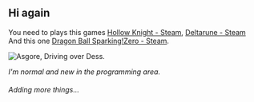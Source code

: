 ## Hi again

You need to plays this games [Hollow Knight - Steam](https://store.steampowered.com/app/367520/Hollow_Knight/),
[Deltarune - Steam](https://store.steampowered.com/app/1671210/DELTARUNE)
And this one [Dragon Ball Sparking!Zero - Steam](https://store.steampowered.com/app/1790600/DRAGON_BALL_Sparking_ZERO/).

![Asgore, Driving over Dess.](https://i.redd.it/77j1lntpcjbf1.gif)

*I'm normal and new in the programming area.*
###### Adding more things...

<!--
**ShiffyOFC/ShiffyOFC** is a ✨ _special_ ✨ repository because its `README.md` (this file) appears on your GitHub profile.

Here are some ideas to get you started:

- 🔭 I’m currently working on nothing
- 🌱 I’m currently learning ...
- 💬 Ask me about anything, i think
- 😄 Pronouns: He/Him
- ⚡ Fun fact: ...
-->
